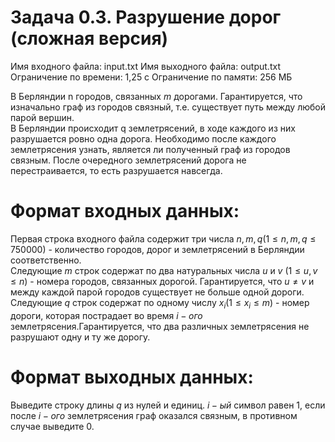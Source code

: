 # Задача 0.3. Разрушение дорог (сложная версия)
Имя входного файла: input.txt
Имя выходного файла: output.txt
Ограничение по времени: 1,25 с
Ограничение по памяти: 256 МБ                                                                                                
        
В Берляндии n городов, связанных $m$ дорогами. Гарантируется, что изначально граф из городов связный, т.е. существует путь между любой парой вершин.                                                                                                              
В Берляндии происходит q землетрясений, в ходе каждого из них разрушается ровно одна дорога. Необходимо после каждого землетрясения узнать, является ли полученный граф из городов связным. После очередного землетрясений дорога не перестраивается, то есть разрушается навсегда.

# Формат входных данных:

Первая строка входного файла содержит три числа $n, m, q (1 ≤ n, m, q ≤ 750000)$ - количество городов, дорог и землетрясений в Берляндии соответственно.                                                                                         
Следующие $m$ строк содержат по два натуральных числа $u$ и $v$ $(1 ≤ u, v ≤ n)$ - номера городов, связанных дорогой. Гарантируется, что $u ≠ v$ и между каждой парой городов существует не больше одной дороги.                                        
Следующие $q$ строк содержат по одному числу $x_i (1 ≤ x_i ≤ m)$ - номер дороги, которая пострадает во время $i-ого$ землетрясения.Гарантируется, что два различных землетрясения не разрушают одну и ту же дорогу.                                 

# Формат выходных данных:

Выведите строку длины $q$ из нулей и единиц. $i-ый$ символ равен $1$, если после $i-ого$ землетрясения граф оказался связным, в противном случае выведите 0.